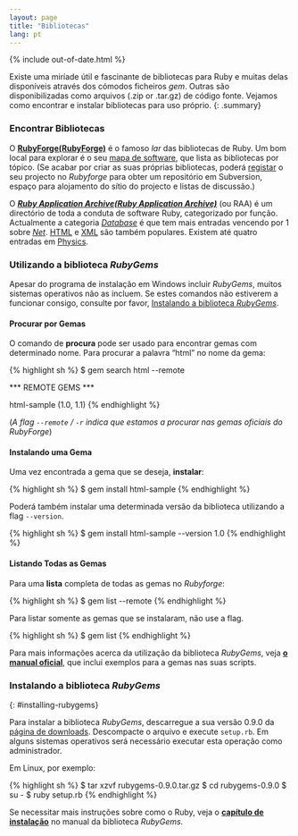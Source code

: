 ```yaml
---
layout: page
title: "Bibliotecas"
lang: pt
---
```


{% include out-of-date.html %}

Existe uma miríade útil e fascinante de bibliotecas para Ruby e muitas
delas disponíveis através dos cómodos ficheiros *gem*. Outras são
disponibilizadas como arquivos (.zip or .tar.gz) de código fonte.
Vejamos como encontrar e instalar bibliotecas para uso próprio.
{: .summary}

### Encontrar Bibliotecas

O [**RubyForge(RubyForge)**][1] é o famoso *lar* das bibliotecas de
Ruby. Um bom local para explorar é o seu [mapa de software][2], que
lista as bibliotecas por tópico. (Se acabar por criar as suas próprias
bibliotecas, poderá [registar][3] o seu projecto no *Rubyforge* para
obter um repositório em Subversion, espaço para alojamento do sítio do
projecto e listas de discussão.)

O [***Ruby Application Archive(Ruby Application Archive)***][4] (ou RAA)
é um directório de toda a conduta de software Ruby, categorizado por
função. Actualmente a categoria [*Database*][5] é que tem mais entradas
vencendo por 1 sobre [*Net*][6]. [HTML][7] e [XML][8] são também
populares. Existem até quatro entradas em [Physics][9].

### Utilizando a biblioteca *RubyGems*

Apesar do programa de instalação em Windows incluir *RubyGems*, muitos
sistemas operativos não as incluem. Se estes comandos não estiverem a
funcionar consigo, consulte por favor, [Instalando a biblioteca
*RubyGems*](#installing-rubygems).

#### Procurar por Gemas

O comando de **procura** pode ser usado para encontrar gemas com
determinado nome. Para procurar a palavra “html” no nome da gema:

{% highlight sh %}
$ gem search html --remote

*** REMOTE GEMS ***

html-sample (1.0, 1.1)
{% endhighlight %}

(*A flag `--remote` / `-r` indica que estamos a procurar nas gemas oficiais do
RubyForge*)

#### Instalando uma Gema

Uma vez encontrada a gema que se deseja, **instalar**\:

{% highlight sh %}
$ gem install html-sample
{% endhighlight %}

Poderá também instalar uma determinada versão da biblioteca utilizando a
flag `--version`.

{% highlight sh %}
$ gem install html-sample --version 1.0
{% endhighlight %}

#### Listando Todas as Gemas

Para uma **lista** completa de todas as gemas no *Rubyforge*\:

{% highlight sh %}
$ gem list --remote
{% endhighlight %}

Para listar somente as gemas que se instalaram, não use a flag.

{% highlight sh %}
$ gem list
{% endhighlight %}

Para mais informações acerca da utilização da biblioteca *RubyGems*,
veja [**o manual oficial**][10], que inclui exemplos para a gemas nas
suas scripts.

### Instalando a biblioteca *RubyGems*
{: #installing-rubygems}

Para instalar a biblioteca *RubyGems*, descarregue a sua versão 0.9.0 da
[página de downloads][11]. Descompacte o arquivo e execute `setup.rb`.
Em alguns sistemas operativos será necessário executar esta operação
como administrador.

Em Linux, por exemplo:

{% highlight sh %}
$ tar xzvf rubygems-0.9.0.tar.gz
$ cd rubygems-0.9.0
$ su -
$ ruby setup.rb
{% endhighlight %}

Se necessitar mais instruções sobre como o Ruby, veja o [**capítulo de
instalação**][12] no manual da biblioteca *RubyGems*.



[1]: http://rubyforge.org/
[2]: http://rubyforge.org/softwaremap/trove_list.php
[3]: http://rubyforge.org/register/
[4]: http://raa.ruby-lang.org/
[5]: http://raa.ruby-lang.org/cat.rhtml?category_major=Library;category_minor=Database
[6]: http://raa.ruby-lang.org/cat.rhtml?category_major=Library;category_minor=Net
[7]: http://raa.ruby-lang.org/cat.rhtml?category_major=Library;category_minor=HTML
[8]: http://raa.ruby-lang.org/cat.rhtml?category_major=Library;category_minor=XML
[9]: http://raa.ruby-lang.org/cat.rhtml?category_major=Library;category_minor=Physics
[10]: http://rubygems.org/read/chapter/1
[11]: http://rubyforge.org/frs/?group_id=126
[12]: http://rubygems.org/read/chapter/3
